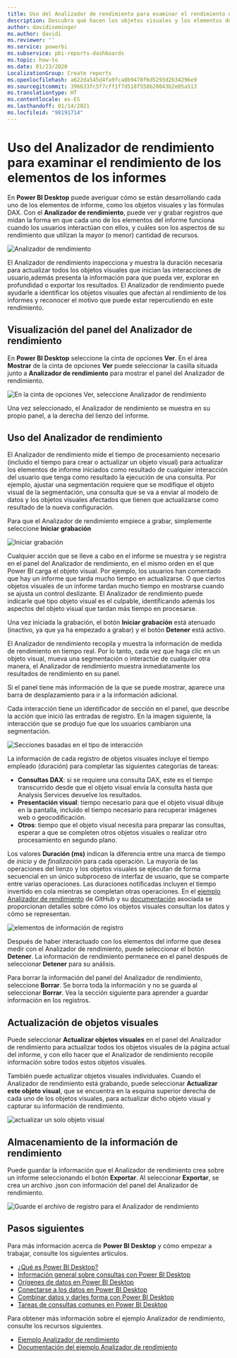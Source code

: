```yaml
---
title: Uso del Analizador de rendimiento para examinar el rendimiento de los elementos de los informes en Power BI Desktop
description: Descubra qué hacen los objetos visuales y los elementos de informe en términos de uso de recursos y capacidad de respuesta
author: davidiseminger
ms.author: davidi
ms.reviewer: ''
ms.service: powerbi
ms.subservice: pbi-reports-dashboards
ms.topic: how-to
ms.date: 01/23/2020
LocalizationGroup: Create reports
ms.openlocfilehash: a622da545d4fa9fca8b9478f6d5293d2b34296e9
ms.sourcegitcommit: 396633fc5f7cff1f7d518f558b20043b2e05a513
ms.translationtype: HT
ms.contentlocale: es-ES
ms.lasthandoff: 01/14/2021
ms.locfileid: "98191714"
---
```

# <a name="use-performance-analyzer-to-examine-report-element-performance"></a>Uso del Analizador de rendimiento para examinar el rendimiento de los elementos de los informes

En **Power BI Desktop** puede averiguar cómo se están desarrollando cada uno de los elementos de informe, como los objetos visuales y las fórmulas DAX. Con el **Analizador de rendimiento**, puede ver y grabar registros que midan la forma en que cada uno de los elementos del informe funciona cuando los usuarios interactúan con ellos, y cuáles son los aspectos de su rendimiento que utilizan la mayor (o menor) cantidad de recursos.

![Analizador de rendimiento](media/desktop-performance-analyzer/performance-analyzer-01.png)

El Analizador de rendimiento inspecciona y muestra la duración necesaria para actualizar todos los objetos visuales que inician las interacciones de usuario,además presenta la información para que pueda ver, explorar en profundidad o exportar los resultados. El Analizador de rendimiento puede ayudarle a identificar los objetos visuales que afectan al rendimiento de los informes y reconocer el motivo que puede estar repercutiendo en este rendimiento.

## <a name="displaying-the-performance-analyzer-pane"></a>Visualización del panel del Analizador de rendimiento

En **Power BI Desktop** seleccione la cinta de opciones **Ver**. En el área **Mostrar** de la cinta de opciones **Ver** puede seleccionar la casilla situada junto a **Analizador de rendimiento** para mostrar el panel del Analizador de rendimiento.

![En la cinta de opciones Ver, seleccione Analizador de rendimiento](media/desktop-performance-analyzer/performance-analyzer-02.png)

Una vez seleccionado, el Analizador de rendimiento se muestra en su propio panel, a la derecha del lienzo del informe.

## <a name="using-performance-analyzer"></a>Uso del Analizador de rendimiento

El Analizador de rendimiento mide el tiempo de procesamiento necesario (incluido el tiempo para crear o actualizar un objeto visual) para actualizar los elementos de informe iniciados como resultado de cualquier interacción del usuario que tenga como resultado la ejecución de una consulta. Por ejemplo, ajustar una segmentación requiere que se modifique el objeto visual de la segmentación, una consulta que se va a enviar al modelo de datos y los objetos visuales afectados que tienen que actualizarse como resultado de la nueva configuración. 

Para que el Analizador de rendimiento empiece a grabar, simplemente seleccione **Iniciar grabación**

![Iniciar grabación](media/desktop-performance-analyzer/performance-analyzer-03.png)

Cualquier acción que se lleve a cabo en el informe se muestra y se registra en el panel del Analizador de rendimiento, en el mismo orden en el que Power BI carga el objeto visual. Por ejemplo, los usuarios han comentado que hay un informe que tarda mucho tiempo en actualizarse. O que ciertos objetos visuales de un informe tardan mucho tiempo en mostrarse cuando se ajusta un control deslizante. El Analizador de rendimiento puede indicarle qué tipo objeto visual es el culpable, identificando además los aspectos del objeto visual que tardan más tiempo en procesarse. 

Una vez iniciada la grabación, el botón **Iniciar grabación** está atenuado (inactivo, ya que ya ha empezado a grabar) y el botón **Detener** está activo. 

El Analizador de rendimiento recopila y muestra la información de medida de rendimiento en tiempo real. Por lo tanto, cada vez que haga clic en un objeto visual, mueva una segmentación o interactúe de cualquier otra manera, el Analizador de rendimiento muestra inmediatamente los resultados de rendimiento en su panel.

Si el panel tiene más información de la que se puede mostrar, aparece una barra de desplazamiento para ir a la información adicional.

Cada interacción tiene un identificador de sección en el panel, que describe la acción que inició las entradas de registro. En la imagen siguiente, la interacción que se produjo fue que los usuarios cambiaron una segmentación.

![Secciones basadas en el tipo de interacción](media/desktop-performance-analyzer/performance-analyzer-04.png)

La información de cada registro de objetos visuales incluye el tiempo empleado (duración) para completar las siguientes categorías de tareas:

* **Consultas DAX**: si se requiere una consulta DAX, este es el tiempo transcurrido desde que el objeto visual envía la consulta hasta que Analysis Services devuelve los resultados.
* **Presentación visual**: tiempo necesario para que el objeto visual dibuje en la pantalla, incluido el tiempo necesario para recuperar imágenes web o geocodificación. 
* **Otros**: tiempo que el objeto visual necesita para preparar las consultas, esperar a que se completen otros objetos visuales o realizar otro procesamiento en segundo plano.

Los valores **Duración (ms)** indican la diferencia entre una marca de tiempo de *inicio* y de *finalización* para cada operación. La mayoría de las operaciones del lienzo y los objetos visuales se ejecutan de forma secuencial en un único subproceso de interfaz de usuario, que se comparte entre varias operaciones. Las duraciones notificadas incluyen el tiempo invertido en cola mientras se completan otras operaciones. En el [ejemplo Analizador de rendimiento](https://github.com/microsoft/powerbi-desktop-samples/tree/main/Performance%20Analyzer) de GitHub y su [documentación](https://github.com/microsoft/powerbi-desktop-samples/blob/main/Performance%20Analyzer/Power%20BI%20Performance%20Analyzer%20Export%20File%20Format.docx) asociada se proporcionan detalles sobre cómo los objetos visuales consultan los datos y cómo se representan.


![elementos de información de registro](media/desktop-performance-analyzer/performance-analyzer-06.png)

Después de haber interactuado con los elementos del informe que desea medir con el Analizador de rendimiento, puede seleccionar el botón **Detener**. La información de rendimiento permanece en el panel después de seleccionar **Detener** para su análisis.

Para borrar la información del panel del Analizador de rendimiento, seleccione **Borrar**. Se borra toda la información y no se guarda al seleccionar **Borrar**. Vea la sección siguiente para aprender a guardar información en los registros. 

## <a name="refreshing-visuals"></a>Actualización de objetos visuales

Puede seleccionar **Actualizar objetos visuales** en el panel del Analizador de rendimiento para actualizar todos los objetos visuales de la página actual del informe, y con ello hacer que el Analizador de rendimiento recopile información sobre todos estos objetos visuales.

También puede actualizar objetos visuales individuales. Cuando el Analizador de rendimiento está grabando, puede seleccionar **Actualizar este objeto visual**, que se encuentra en la esquina superior derecha de cada uno de los objetos visuales, para actualizar dicho objeto visual y capturar su información de rendimiento.

![actualizar un solo objeto visual](media/desktop-performance-analyzer/performance-analyzer-07.png)

## <a name="saving-performance-information"></a>Almacenamiento de la información de rendimiento

Puede guardar la información que el Analizador de rendimiento crea sobre un informe seleccionando el botón **Exportar**. Al seleccionar **Exportar**, se crea un archivo .json con información del panel del Analizador de rendimiento. 

![Guarde el archivo de registro para el Analizador de rendimiento](media/desktop-performance-analyzer/performance-analyzer-05.png)


## <a name="next-steps"></a>Pasos siguientes
Para más información acerca de **Power BI Desktop** y cómo empezar a trabajar, consulte los siguientes artículos.

* [¿Qué es Power BI Desktop?](../fundamentals/desktop-what-is-desktop.md)
* [Información general sobre consultas con Power BI Desktop](../transform-model/desktop-query-overview.md)
* [Orígenes de datos en Power BI Desktop](../connect-data/desktop-data-sources.md)
* [Conectarse a los datos en Power BI Desktop](../connect-data/desktop-connect-to-data.md)
* [Combinar datos y darles forma con Power BI Desktop](../connect-data/desktop-shape-and-combine-data.md)
* [Tareas de consultas comunes en Power BI Desktop](../transform-model/desktop-common-query-tasks.md)   

Para obtener más información sobre el ejemplo Analizador de rendimiento, consulte los recursos siguientes.

* [Ejemplo Analizador de rendimiento](https://github.com/microsoft/powerbi-desktop-samples/tree/main/Performance%20Analyzer)
* [Documentación del ejemplo Analizador de rendimiento](https://github.com/microsoft/powerbi-desktop-samples/blob/main/Performance%20Analyzer/Power%20BI%20Performance%20Analyzer%20Export%20File%20Format.docx)

